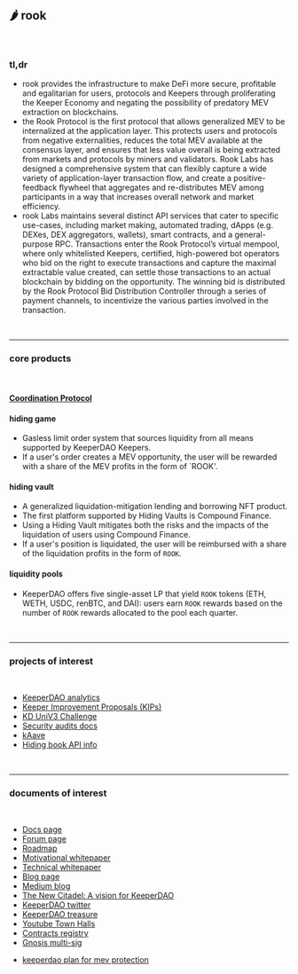 ## 🌶 rook

<br>

### tl,dr 

* rook provides the infrastructure to make DeFi more secure, profitable and egalitarian for users, protocols and Keepers through proliferating the Keeper Economy and negating the possibility of predatory MEV extraction on blockchains.
* the Rook Protocol is the first protocol that allows generalized MEV to be internalized at the application layer. This protects users and protocols from negative externalities, reduces the total MEV available at the consensus layer, and ensures that less value overall is being extracted from markets and protocols by miners and validators. Rook Labs has designed a comprehensive system that can flexibly capture a wide variety of application-layer transaction flow, and create a positive-feedback flywheel that aggregates and re-distributes MEV among participants in a way that increases overall network and market efficiency.
* rook Labs maintains several distinct API services that cater to specific use-cases, including market making, automated trading, dApps (e.g. DEXes, DEX aggregators, wallets), smart contracts, and a general-purpose RPC. Transactions enter the Rook Protocol’s virtual mempool, where only whitelisted Keepers, certified, high-powered bot operators who bid on the right to execute transactions and capture the maximal extractable value created, can settle those transactions to an actual blockchain by bidding on the opportunity. The winning bid is distributed by the Rook Protocol Bid Distribution Controller through a series of payment channels, to incentivize the various parties involved in the transaction.

<br>

---

### core products

<br>

#### [Coordination Protocol](https://github.com/bt3gl-labs/Scratch-Space-Stateful-Blockchains-and-MEV/blob/main/keeperDAO/coordination_protocol.md)

#### hiding game

* Gasless limit order system that sources liquidity from all means supported by KeeperDAO Keepers.
* If a user's order creates a MEV opportunity, the user will be rewarded with a share of the MEV profits in the form of `ROOK'.

#### hiding vault

* A generalized liquidation-mitigation lending and borrowing NFT product. 
* The first platform supported by Hiding Vaults is Compound Finance. 
* Using a Hiding Vault mitigates both the risks and the impacts of the liquidation of users using Compound Finance. 
* If a user's position is liquidated, the user will be reimbursed with a share of the liquidation profits in the form of `ROOK`.

#### liquidity pools

* KeeperDAO offers five single-asset LP that yield `ROOK` tokens (ETH, WETH, USDC, renBTC, and DAI): users earn `ROOK` rewards based on the number  of `ROOK` rewards allocated to the pool each quarter.


<br>

---

### projects of interest

<br>

* [KeeperDAO analytics](https://github.com/keeperdao/analytics)
* [Keeper Improvement Proposals (KIPs)](https://github.com/keeperdao/kips)
* [KD UniV3 Challenge](https://github.com/keeperdao/solidity-challenge-2)
* [Security audits docs](https://github.com/keeperdao/docs/tree/master/audits)
* [kAave](https://github.com/keeperdao/kaave)
* [Hiding book API info](https://hidingbook.keeperdao.com/api/v1/info)


<br>

---

### documents of interest

<br>

* [Docs page](https://docs.keeperdao.com/reference/)
* [Forum page](https://forum.keeperdao.com/)
* [Roadmap](https://www.keeperdao.com/files/roadmap.png)
* [Motivational whitepaper](https://github.com/keeperdao/whitepaper)
* [Technical whitepaper](https://www.keeperdao.com/files/gov-beigepaper.pdf)
* [Blog page](https://blog.keeperdao.com/)
* [Medium blog](https://medium.com/keeperdao)
* [The New Citadel: A vision for KeeperDAO](https://keeperdao-labs.notion.site/The-New-Citadel-A-Vision-for-KeeperDAO-125ed6222f4542d99d8e171ddbe2bc38)
* [KeeperDAO twitter](https://twitter.com/Keeper_DAO)
* [KeeperDAO treasure](https://app.zerion.io/0x9a67F1940164d0318612b497E8e6038f902a00a4/overview)
* [Youtube Town Halls](https://www.youtube.com/channel/UCDNHJWdB32MdwcHs0Btiaxg/videos)
* [Contracts registry](https://docs.keeperdao.com/reference/for-beginners/smart-contracts)
* [Gnosis multi-sig](https://gnosis-safe.io/app/eth:0xa8b0a855BE21568B93f32805b244158Cc61AD006/balances)
- [keeperdao plan for mev protection](https://blog.keeperdao.com/how-to-protect-yourself-from-mev-and-get-paid-for-it/)

